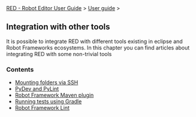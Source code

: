 <html>
<head>
<link href="PLUGINS_ROOT/org.robotframework.ide.eclipse.main.plugin.doc.user/help/style.css" rel="stylesheet" type="text/css"/>
</head>
<body>
<a href="index.html">RED - Robot Editor User Guide</a> &gt; <a href="user_guide.html">User guide</a> &gt; 
	<h2>Integration with other tools</h2>
<p>It is possible to integrate RED with different tools existing in
		eclipse and Robot Frameworks ecosystems. In this chapter you can find
		articles about integrating RED with some non-trivial tools</p>
<h3>Contents</h3>
<ul>
<li><a href="virtual_folders.html">Mounting folders via SSH</a>
</li>
<li><a href="red_pylint.html">PyDev and PyLint</a>
</li>
<li><a href="maven.html">Robot Framework Maven plugin</a>
</li>
<li><a href="gradle.html">Running tests using Gradle</a>
</li>
<li><a href="rflint.html">Robot Framework Lint</a>
</li>
</ul>
</body>
</html>